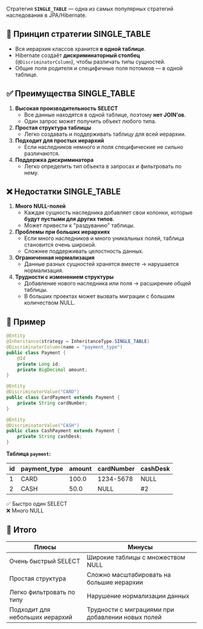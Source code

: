 Стратегия **`SINGLE_TABLE`** — одна из самых популярных стратегий наследования в JPA/Hibernate.
## 🔹 Принцип стратегии SINGLE_TABLE
- Вся иерархия классов хранится **в одной таблице**.
- Hibernate создаёт **дискриминаторный столбец** (`@DiscriminatorColumn`), чтобы различать типы сущностей.
- Общие поля родителя и специфичные поля потомков — в одной таблице.
## ✅ Преимущества SINGLE_TABLE
1. **Высокая производительность SELECT**
    - Все данные находятся в одной таблице, поэтому **нет JOIN’ов**.
    - Один запрос может получить объект любого типа.
2. **Простая структура таблицы**
    - Легко создавать и поддерживать таблицу для всей иерархии.
3. **Подходит для простых иерархий**
    - Если наследников немного и поля специфические не сильно различаются.
4. **Поддержка дискриминатора**
    - Легко определить тип объекта в запросах и фильтровать по нему.
## ❌ Недостатки SINGLE_TABLE
1. **Много NULL-полей**
    - Каждая сущность наследника добавляет свои колонки, которые **будут пустыми для других типов**.
    - Может привести к "раздуванию" таблицы.
2. **Проблемы при больших иерархиях**
    - Если много наследников и много уникальных полей, таблица становится очень широкой.
    - Сложнее поддерживать целостность данных.
3. **Ограниченная нормализация**
    - Данные разных сущностей хранятся вместе → нарушается нормализация.
4. **Трудности с изменением структуры**
    - Добавление нового наследника или поля → расширение общей таблицы.
    - В больших проектах может вызвать миграции с большим количеством NULL.
## 🔹 Пример
```java
@Entity
@Inheritance(strategy = InheritanceType.SINGLE_TABLE)
@DiscriminatorColumn(name = "payment_type")
public class Payment { 
    @Id
    private Long id;
    private BigDecimal amount;
}

@Entity
@DiscriminatorValue("CARD")
public class CardPayment extends Payment {
    private String cardNumber;
}

@Entity
@DiscriminatorValue("CASH")
public class CashPayment extends Payment {
    private String cashDesk;
}
```
**Таблица `payment`:**

|id|payment_type|amount|cardNumber|cashDesk|
|---|---|---|---|---|
|1|CARD|100.0|1234-5678|NULL|
|2|CASH|50.0|NULL|#2|
✅ Быстро один SELECT  
❌ Много NULL
## 🧠 Итого

|Плюсы|Минусы|
|---|---|
|Очень быстрый SELECT|Широкие таблицы с множеством NULL|
|Простая структура|Сложно масштабировать на большие иерархии|
|Легко фильтровать по типу|Нарушение нормализации данных|
|Подходит для небольших иерархий|Трудности с миграциями при добавлении новых полей|
